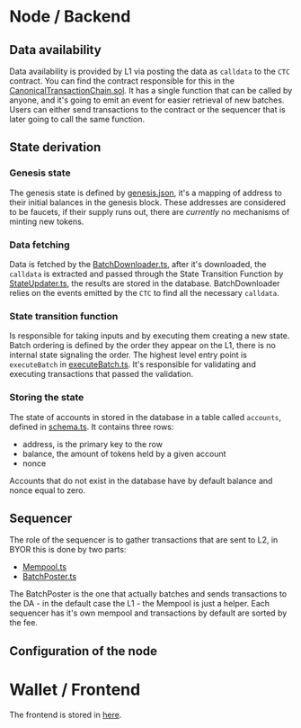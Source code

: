 # Node / Backend

## Data availability

Data availability is provided by L1 via posting the data as `calldata` to the `CTC` contract.
You can find the contract responsible for this in the [CanonicalTransactionChain.sol](./packages/contracts/src/CanonicalTransactionChain.sol).
It has a single function that can be called by anyone, and it's going to emit an event for easier retrieval of new batches.
Users can either send transactions to the contract or the sequencer that is later going to call the same function.

## State derivation

### Genesis state

The genesis state is defined by [genesis.json](./packages/node/src/config/genesis.json), it's a mapping of address to their initial balances in the genesis block.
These addresses are considered to be faucets, if their supply runs out, there are _currently_ no mechanisms of minting new tokens.

### Data fetching

Data is fetched by the [BatchDownloader.ts](./packages/node/src/core/BatchDownloader.ts), after it's downloaded, the `calldata` is extracted and passed through the State Transition Function by [StateUpdater.ts](./packages/node/src/core/StateUpdater.ts), the results are stored in the database.
BatchDownloader relies on the events emitted by the `CTC` to find all the necessary `calldata`.

### State transition function

Is responsible for taking inputs and by executing them creating a new state.
Batch ordering is defined by the order they appear on the L1, there is no internal state signaling the order.
The highest level entry point is `executeBatch` in [executeBatch.ts](./packages/node/src/core/executeBatch.ts).
It's responsible for validating and executing transactions that passed the validation.

### Storing the state

The state of accounts in stored in the database in a table called `accounts`, defined in [schema.ts](./packages/node/src/peripherals/database/shared/schema.ts).
It contains three rows:

- address, is the primary key to the row
- balance, the amount of tokens held by a given account
- nonce

Accounts that do not exist in the database have by default balance and nonce equal to zero.

## Sequencer

The role of the sequencer is to gather transactions that are sent to L2, in BYOR this is done by two parts:

- [Mempool.ts](./packages/node/src/peripherals/mempool/Mempool.ts)
- [BatchPoster.ts](./packages/node/src/core/BatchPoster.ts)

The BatchPoster is the one that actually batches and sends transactions to the DA - in the default case the L1 - the Mempool is just a helper.
Each sequencer has it's own mempool and transactions by default are sorted by the fee.

## Configuration of the node


# Wallet / Frontend

The frontend is stored in [here](./packages/wallet/).